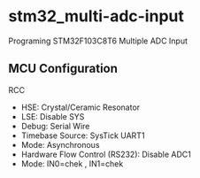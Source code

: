 # stm32_multi-adc-input
Programing STM32F103C8T6 Multiple ADC Input

## MCU Configuration
RCC
- HSE: Crystal/Ceramic Resonator
- LSE: Disable
SYS
- Debug: Serial Wire
- Timebase Source: SysTick
UART1
- Mode: Asynchronous
- Hardware Flow Control (RS232): Disable
ADC1
- Mode: IN0=chek , IN1=chek
